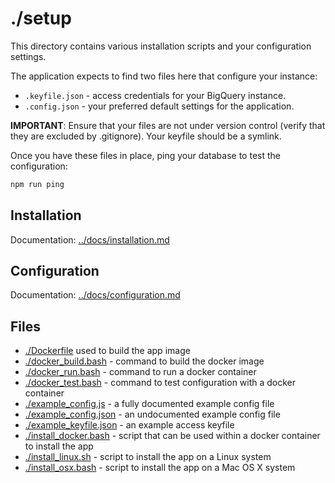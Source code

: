 # ./setup

This directory contains various installation scripts and your configuration settings.

The application expects to find two files here that configure your instance:

- `.keyfile.json` - access credentials for your BigQuery instance.
- `.config.json` - your preferred default settings for the application.

**IMPORTANT**: Ensure that your files are not under version control (verify that they are excluded by .gitignore). Your keyfile should be a symlink.

Once you have these files in place, ping your database to test the configuration:

```bash
npm run ping
```

## Installation

Documentation: [../docs/installation.md][inst]

## Configuration

Documentation: [../docs/configuration.md][conf]

[inst]: <../docs/installation.md>
[conf]: <../docs/configuration.md>

## Files

- [./Dockerfile](./Dockerfile) used to build the app image
- [./docker_build.bash](./docker_build.bash) - command to build the docker image
- [./docker_run.bash](./docker_run.bash) - command to run a docker container
- [./docker_test.bash](./docker_test.bash) - command to test configuration with a docker container
- [./example_config.js](./example_config.js) - a fully documented example config file
- [./example_config.json](./example_config.json) - an undocumented example config file
- [./example_keyfile.json](./example_keyfile.json) - an example access keyfile
- [./install_docker.bash](./install_docker.bash) - script that can be used within a docker container to install the app
- [./install_linux.sh](./install_linux.sh) - script to install the app on a Linux system
- [./install_osx.bash](./install_osx.bash) - script to install the app on a Mac OS X system
